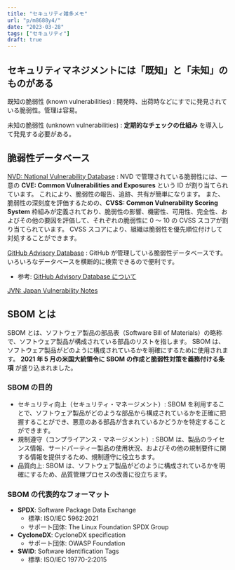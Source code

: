 ```yaml
---
title: "セキュリティ雑多メモ"
url: "p/m8688y4/"
date: "2023-03-28"
tags: ["セキュリティ"]
draft: true
---
```


セキュリティマネジメントには「既知」と「未知」のものがある
----

既知の脆弱性 (known vulnerabilities)
: 開発時、出荷時などにすでに発見されている脆弱性。管理は容易。

未知の脆弱性 (unknown vulnerabilities)
: __定期的なチェックの仕組み__ を導入して発見する必要がある。


脆弱性データベース
----

[NVD: National Vulnerability Database](https://nvd.nist.gov/)
: NVD で管理されている脆弱性には、一意の __CVE: Common Vulnerabilities and Exposures__ という ID が割り当てられています。
  これにより、脆弱性の報告、追跡、共有が簡単になります。
  また、脆弱性の深刻度を評価するための、__CVSS: Common Vulnerability Scoring System__ 枠組みが定義されており、脆弱性の影響、機密性、可用性、完全性、およびその他の要因を評価して、それぞれの脆弱性に 0 ～ 10 の CVSS スコアが割り当てられています。
  CVSS スコアにより、組織は脆弱性を優先順位付けして対処することができます。

[GitHub Advisory Database](https://github.com/advisories/)
: GitHub が管理している脆弱性データベースです。
  いろいろなデータベースを横断的に検索できるので便利です。

  - 参考: [GitHub Advisory Database について](https://docs.github.com/ja/code-security/security-advisories/global-security-advisories/about-the-github-advisory-database)

[JVN: Japan Vulnerability Notes](https://jvn.jp/)


SBOM とは
----

SBOM とは、ソフトウェア製品の部品表（Software Bill of Materials）の略称で、ソフトウェア製品が構成されている部品のリストを指します。
SBOM は、ソフトウェア製品がどのように構成されているかを明確にするために使用されます。
__2021 年 5 月の米国大統領令に SBOM の作成と脆弱性対策を義務付ける条項__ が盛り込まれました。

### SBOM の目的

- セキュリティ向上（セキュリティ・マネージメント）: SBOM を利用することで、ソフトウェア製品がどのような部品から構成されているかを正確に把握することができ、悪意のある部品が含まれているかどうかを特定することができます。
- 規制遵守（コンプライアンス・マネージメント）: SBOM は、製品のライセンス情報、サードパーティー製品の使用状況、およびその他の規制要件に関する情報を提供するため、規制遵守に役立ちます。
- 品質向上: SBOM は、ソフトウェア製品がどのように構成されているかを明確にするため、品質管理プロセスの改善に役立ちます。

### SBOM の代表的なフォーマット

- __SPDX__: Software Package Data Exchange
  - 標準: ISO/IEC 5962:2021
  - サポート団体: The Linux Foundation SPDX Group
- __CycloneDX__: CycloneDX specification
  - サポート団体: OWASP Foundation
- __SWID__: Software Identification Tags
  - 標準: ISO/IEC 19770-2:2015

